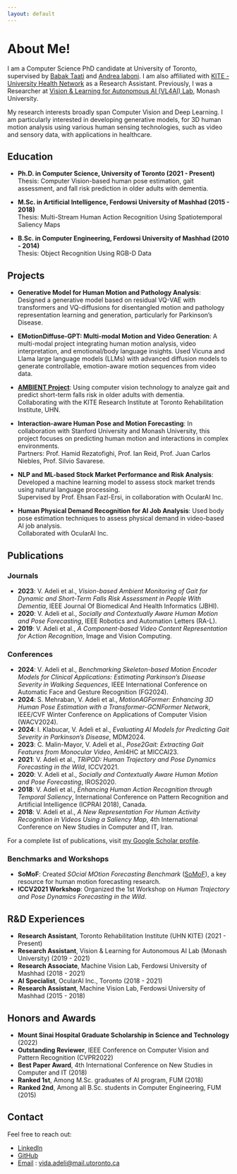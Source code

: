 ```yaml
---
layout: default
---
```


# About Me!

I am a Computer Science PhD candidate at University of Toronto, supervised by [Babak Taati](https://www.cs.toronto.edu/~taati/) and [Andrea Iaboni](https://rsi.utoronto.ca/faculty/andrea-iaboni). I am also affiliated with [KITE - University Health Network](https://kite-uhn.com/) as a Research Assistant. Previously, I was a Researcher at [Vision & Learning for Autonomous AI (VL4AI) Lab](https://vl4ai.erc.monash.edu/), Monash University.

My research interests broadly span Computer Vision and Deep Learning. I am particularly interested in developing generative models, for 3D human motion analysis using various human sensing technologies, such as video and sensory data, with applications in healthcare.

## Education

- **Ph.D. in Computer Science, University of Toronto (2021 - Present)**  
  Thesis: Computer Vision-based human pose estimation, gait assessment, and fall risk prediction in older adults with dementia.  

- **M.Sc. in Artificial Intelligence, Ferdowsi University of Mashhad (2015 - 2018)**  
  Thesis: Multi-Stream Human Action Recognition Using Spatiotemporal Saliency Maps  
 
- **B.Sc. in Computer Engineering, Ferdowsi University of Mashhad (2010 - 2014)**  
  Thesis: Object Recognition Using RGB-D Data  

## Projects
- **Generative Model for Human Motion and Pathology Analysis**: Designed a generative model based on residual VQ-VAE with transformers and VQ-diffusions for disentangled motion and pathology representation learning and generation, particularly for Parkinson’s Disease.

- **EMotionDiffuse-GPT: Multi-modal Motion and Video Generation**: A multi-modal project integrating human motion analysis, video interpretation, and emotional/body language insights. Used Vicuna and Llama large language models (LLMs) with advanced diffusion models to generate controllable, emotion-aware motion sequences from video data. 

- **[AMBIENT Project](https://github.com/vida-adeli/AMBIENT-Project)**: Using computer vision technology to analyze gait and predict short-term falls risk in older adults with dementia.  
  Collaborating with the KITE Research Institute at Toronto Rehabilitation Institute, UHN.

- **Interaction-aware Human Pose and Motion Forecasting**: In collaboration with Stanford University and Monash University, this project focuses on predicting human motion and interactions in complex environments.  
  Partners: Prof. Hamid Rezatofighi, Prof. Ian Reid, Prof. Juan Carlos Niebles, Prof. Silvio Savarese.

- **NLP and ML-based Stock Market Performance and Risk Analysis**: Developed a machine learning model to assess stock market trends using natural language processing.  
  Supervised by Prof. Ehsan Fazl-Ersi, in collaboration with OcularAI Inc.

- **Human Physical Demand Recognition for AI Job Analysis**: Used body pose estimation techniques to assess physical demand in video-based AI job analysis.  
  Collaborated with OcularAI Inc.

## Publications

### Journals
- **2023**: V. Adeli et al., *Vision-based Ambient Monitoring of Gait for Dynamic and Short-Term Falls Risk Assessment in People With Dementia*, IEEE Journal Of Biomedical And Health Informatics (JBHI).
- **2020**: V. Adeli et al., *Socially and Contextually Aware Human Motion and Pose Forecasting*, IEEE Robotics and Automation Letters (RA-L).
- **2019**: V. Adeli et al., *A Component-based Video Content Representation for Action Recognition*, Image and Vision Computing.

### Conferences
- **2024**: V. Adeli et al., *Benchmarking Skeleton-based Motion Encoder Models for Clinical Applications: Estimating Parkinson’s Disease Severity in Walking Sequences*, IEEE International Conference on Automatic Face and Gesture Recognition (FG2024).
- **2024**: S. Mehraban, V. Adeli et al., *MotionAGFormer: Enhancing 3D Human Pose Estimation with a Transformer-GCNFormer Network*, IEEE/CVF Winter Conference on Applications of Computer Vision (WACV2024).
- **2024**: I. Klabucar, V. Adeli et al., *Evaluating AI Models for Predicting Gait Severity in Parkinson’s Disease*, MDM2024.
- **2023**: C. Malin-Mayor, V. Adeli et al., *Pose2Gait: Extracting Gait Features from Monocular Video*, AmI4HC at MICCAI23.
- **2021**: V. Adeli et al., *TRiPOD: Human Trajectory and Pose Dynamics Forecasting in the Wild*, ICCV2021.
- **2020**: V. Adeli et al., *Socially and Contextually Aware Human Motion and Pose Forecasting*, IROS2020.
- **2018**: V. Adeli et al., *Enhancing Human Action Recognition through Temporal Saliency*, International Conference on Pattern Recognition and Artificial Intelligence (ICPRAI 2018), Canada.
- **2018**: V. Adeli et al., *A New Representation For Human Activity Recognition in Videos Using a Saliency Map*, 4th International Conference on New Studies in Computer and IT, Iran.

For a complete list of publications, visit [my Google Scholar profile](https://scholar.google.com/citations?user=j_mCCb0AAAAJ&hl=en).

### Benchmarks and Workshops
- **SoMoF**: Created *SOcial MOtion Forecasting Benchmark* ([SoMoF](http://somof.stanford.edu)), a key resource for human motion forecasting research.
- **ICCV2021 Workshop**: Organized the 1st Workshop on *Human Trajectory and Pose Dynamics Forecasting in the Wild*.


## R&D Experiences

- **Research Assistant**, Toronto Rehabilitation Institute (UHN KITE) (2021 - Present)
- **Research Assistant**, Vision & Learning for Autonomous AI Lab (Monash University) (2019 - 2021)
- **Research Associate**, Machine Vision Lab, Ferdowsi University of Mashhad (2018 - 2021)
- **AI Specialist**, OcularAI Inc., Toronto (2018 - 2021)
- **Research Assistant**, Machine Vision Lab, Ferdowsi University of Mashhad (2015 - 2018)

## Honors and Awards

- **Mount Sinai Hospital Graduate Scholarship in Science and Technology** (2022)
- **Outstanding Reviewer**, IEEE Conference on Computer Vision and Pattern Recognition (CVPR2022)
- **Best Paper Award**, 4th International Conference on New Studies in Computer and IT (2018)
- **Ranked 1st**, Among M.Sc. graduates of AI program, FUM (2018)
- **Ranked 2nd**, Among all B.Sc. students in Computer Engineering, FUM (2015)


## Contact

Feel free to reach out:

- [LinkedIn](https://www.linkedin.com/in/vida-adeli/)
- [GitHub](https://github.com/vadeli)
- [Email](mailto:vida.adeli@mail.utoronto.ca) : vida.adeli@mail.utoronto.ca

